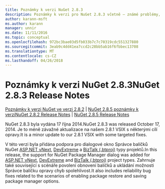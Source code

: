 ```yaml
---
title: Poznámky k verzi NuGet 2.8.3
description: Poznámky k verzi pro NuGet 2.8.3 včetně – známé problémy, opravy chyb, přidaných funkcí a chcete.
author: karann-msft
ms.author: karann
manager: unnir
ms.date: 11/11/2016
ms.topic: conceptual
ms.openlocfilehash: 972bc3bae03d5fb033b7c7c70319cdc551327880
ms.sourcegitcommit: 3eab9c4dd41ea7ccd2c28bb5ab16f6fbbec13708
ms.translationtype: MT
ms.contentlocale: cs-CZ
ms.lasthandoff: 04/26/2018
---
```

# <a name="nuget-283-release-notes"></a><span data-ttu-id="9cbc5-103">Poznámky k verzi NuGet 2.8.3</span><span class="sxs-lookup"><span data-stu-id="9cbc5-103">NuGet 2.8.3 Release Notes</span></span>

<span data-ttu-id="9cbc5-104">[Poznámky k verzi NuGet ve verzi 2.8.2](../release-notes/nuget-2.8.2.md) | [NuGet 2.8.5 poznámky k verzi](../release-notes/nuget-2.8.5.md)</span><span class="sxs-lookup"><span data-stu-id="9cbc5-104">[NuGet 2.8.2 Release Notes](../release-notes/nuget-2.8.2.md) | [NuGet 2.8.5 Release Notes](../release-notes/nuget-2.8.5.md)</span></span>

<span data-ttu-id="9cbc5-105">NuGet 2.8.3 byla vydána 17 října 2014.</span><span class="sxs-lookup"><span data-stu-id="9cbc5-105">NuGet 2.8.3 was released October 17, 2014.</span></span> <span data-ttu-id="9cbc5-106">Je to méně závažné aktualizace na našem 2.8.1 VSIX s některými cílí opravy.</span><span class="sxs-lookup"><span data-stu-id="9cbc5-106">It is a minor update to our 2.8.1 VSIX with some targeted fixes.</span></span>

<span data-ttu-id="9cbc5-107">V této verzi byla přidána podpora pro dialogové okno Správce balíčků NuGet [ASP.NET vNext](http://www.asp.net/vnext), [DevExtreme](http://js.devexpress.com/) a [BizTalk (.btproj)](/biztalk/core/developing-biztalk-server-applications) typy projektů.</span><span class="sxs-lookup"><span data-stu-id="9cbc5-107">In this release, the support for NuGet Package Manager dialog was added for [ASP.NET vNext](http://www.asp.net/vnext), [DevExtreme](http://js.devexpress.com/) and [BizTalk (.btproj)](/biztalk/core/developing-biztalk-server-applications) project types.</span></span> <span data-ttu-id="9cbc5-108">Zahrnuje také související s scénáře povolení obnovení balíčků a ukládání možnosti Správce balíčku opravy chyb spolehlivost.</span><span class="sxs-lookup"><span data-stu-id="9cbc5-108">It also includes reliability bug fixes related to the scenarios of enabling package restore and saving package manager options.</span></span>

